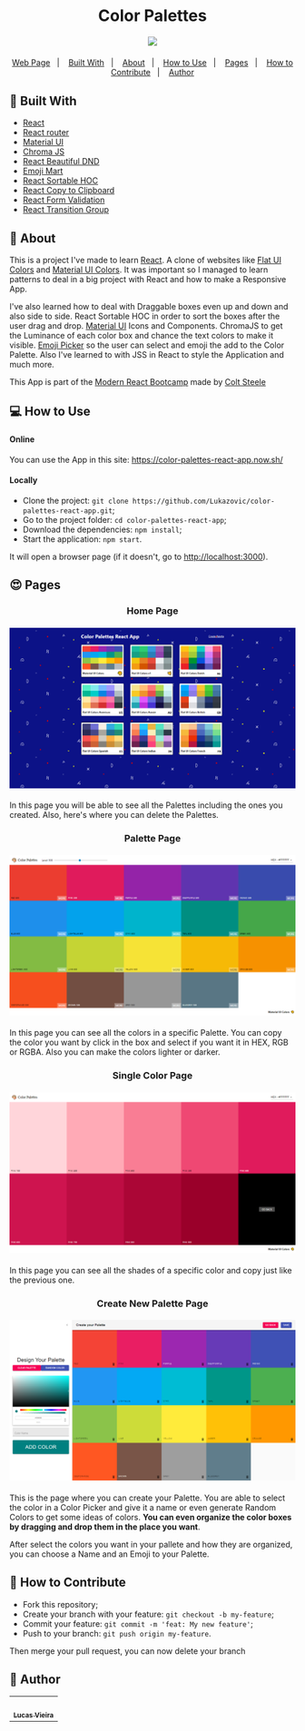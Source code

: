 <h1 align="center">Color Palettes</h1>
<h4 align="center">
  <img src="./public/app-preview.gif" /><br>
</h4>

<p align="center">
  <a href="https://color-palettes-react-app.now.sh/">Web Page</a>&nbsp;&nbsp;&nbsp;|&nbsp;&nbsp;&nbsp;
  <a href="#wrench-built-with">Built With</a>&nbsp;&nbsp;&nbsp;|&nbsp;&nbsp;&nbsp;
  <a href="#page_facing_up-about">About</a>&nbsp;&nbsp;&nbsp;|&nbsp;&nbsp;&nbsp;
  <a href="#-how-to-use">How to Use</a>&nbsp;&nbsp;&nbsp;|&nbsp;&nbsp;&nbsp;
  <a href="#heart_eyes-pages">Pages</a>&nbsp;&nbsp;&nbsp;|&nbsp;&nbsp;&nbsp;
  <a href="#-how-to-contribute">How to Contribute</a>&nbsp;&nbsp;&nbsp;|&nbsp;&nbsp;&nbsp;
  <a href="#pencil-author">Author</a>
</p>

## :wrench: Built With

- [React](https://reactjs.org)
- [React router](https://www.npmjs.com/package/react-router-dom)
- [Material UI](https://material-ui.com/pt/)
- [Chroma JS](https://github.com/gka/chroma.js/)
- [React Beautiful DND](https://github.com/atlassian/react-beautiful-dnd)
- [Emoji Mart](https://github.com/missive/emoji-mart)
- [React Sortable HOC](https://github.com/clauderic/react-sortable-hoc)
- [React Copy to Clipboard](https://github.com/nkbt/react-copy-to-clipboard)
- [React Form Validation](https://www.npmjs.com/package/react-form-validator-core)
- [React Transition Group](https://github.com/reactjs/react-transition-group)

## :page_facing_up: About

This is a project I've made to learn [React](https://reactjs.org). A clone of websites like [Flat UI Colors](https://flatuicolors.com/) and [Material UI Colors](http://materialuicolors.co/?utm_source=launchers). It was important so I managed to learn patterns to deal in a big project with React and how to make a Responsive App.

I've also learned how to deal with Draggable boxes even up and down and also side to side. React Sortable HOC in order to sort the boxes after the user drag and drop. [Material UI](https://material-ui.com/pt/) Icons and Components. ChromaJS to get the Luminance of each color box and chance the text colors to make it visible. [Emoji Picker](https://github.com/missive/emoji-mart) so the user can select and emoji the add to the Color Palette. Also I've learned to with JSS in React to style the Application and much more.

This App is part of the [Modern React Bootcamp](https://www.udemy.com/course/modern-react-bootcamp) made by [Colt Steele](https://github.com/Colt)


## 💻 How to Use

#### Online

You can use the App in this site: https://color-palettes-react-app.now.sh/

#### Locally

- Clone the project: `git clone https://github.com/Lukazovic/color-palettes-react-app.git`;
- Go to the project folder: `cd color-palettes-react-app`;
- Download the dependencies: `npm install`;
- Start the application: `npm start`.

It will open a browser page (if it doesn't, go to [http://localhost:3000](http://localhost:3000/)).

## :heart_eyes: Pages

<h3 align="center">Home Page</h3>
<h4 align="center">
  <img src="./public/home-page.png" /><br>
</h4>

In this page you will be able to see all the Palettes including the ones you created. Also, here's where you can delete the Palettes.

<h3 align="center">Palette Page</h3>
<h4 align="center">
  <img src="./public/palette-page.png" /><br>
</h4>

In this page you can see all the colors in a specific Palette. You can copy the color you want by click in the box and select if you want it in HEX, RGB or RGBA. Also you can make the colors lighter or darker.

<h3 align="center">Single Color Page</h3>
<h4 align="center">
  <img src="./public/single-color-page.png" /><br>
</h4>

In this page you can see all the shades of a specific color and copy just like the previous one.

<h3 align="center">Create New Palette Page</h3>
<h4 align="center">
  <img src="./public/create-palette-page.png" /><br>
</h4>

This is the page where you can create your Palette. You are able to select the color in a Color Picker and give it a name or even generate Random Colors to get some ideas of colors. **You can even organize the color boxes by dragging and drop them in the place you want**.

After select the colors you want in your pallete and how they are organized, you can choose a Name and an Emoji to your Palette.

## 🤔 How to Contribute

- Fork this repository;
- Create your branch with your feature: `git checkout -b my-feature`;
- Commit your feature: `git commit -m 'feat: My new feature'`;
- Push to your branch: `git push origin my-feature`.

Then merge your pull request, you can now delete your branch

## :pencil: Author

<table>
  <tr>
    <td align="center"><a href="https://github.com/Lukazovic"><img src="https://avatars0.githubusercontent.com/u/54550926?s=460&u=cdeeac652ce0597a986fbdcff6e249ad27a1f1da&v=4" width="100px;" alt=""/><br /><sub><b>Lucas Vieira</b></sub></a><br /></td>
  <tr>
</table>
